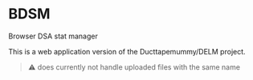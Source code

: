 # BDSM

Browser DSA stat manager

This is a web application version of the Ducttapemummy/DELM project.

> :warning: does currently not handle uploaded files with the same name
